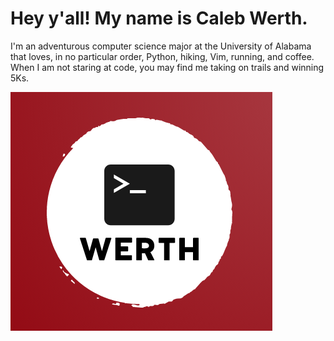 # Hey y'all! My name is Caleb Werth.

I'm an adventurous computer science major at the University of Alabama that loves, in no particular order, Python, hiking, Vim, running, and coffee. When I am not staring at code, you may find me taking on trails and winning 5Ks.

![](https://raw.githubusercontent.com/chwerth/chwerth/master/Logo.png)



<!--
**chwerth/chwerth** is a ✨ _special_ ✨ repository because its `README.md` (this file) appears on your GitHub profile.

Here are some ideas to get you started:

- 🔭 I’m currently working on ...
- 🌱 I’m currently learning ...
- 👯 I’m looking to collaborate on ...
- 🤔 I’m looking for help with ...
- 💬 Ask me about ...
- 📫 How to reach me: ...
- 😄 Pronouns: ...
- ⚡ Fun fact: ...
-->

